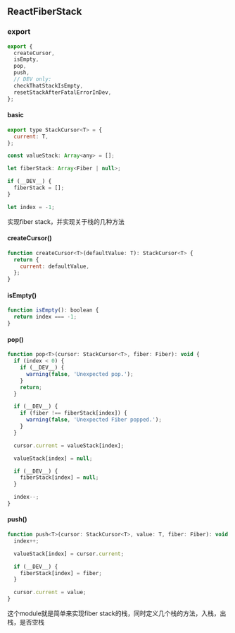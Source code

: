 ## ReactFiberStack

### export 
```js
export {
  createCursor,
  isEmpty,
  pop,
  push,
  // DEV only:
  checkThatStackIsEmpty,
  resetStackAfterFatalErrorInDev,
};
```

#### basic
```js
export type StackCursor<T> = {
  current: T,
};

const valueStack: Array<any> = [];

let fiberStack: Array<Fiber | null>;

if (__DEV__) {
  fiberStack = [];
}

let index = -1;
```
实现fiber stack，并实现关于栈的几种方法

#### createCursor()
```js
function createCursor<T>(defaultValue: T): StackCursor<T> {
  return {
    current: defaultValue,
  };
}
```

#### isEmpty()
```js
function isEmpty(): boolean {
  return index === -1;
}
```
#### pop()
```js
function pop<T>(cursor: StackCursor<T>, fiber: Fiber): void {
  if (index < 0) {
    if (__DEV__) {
      warning(false, 'Unexpected pop.');
    }
    return;
  }

  if (__DEV__) {
    if (fiber !== fiberStack[index]) {
      warning(false, 'Unexpected Fiber popped.');
    }
  }

  cursor.current = valueStack[index];

  valueStack[index] = null;

  if (__DEV__) {
    fiberStack[index] = null;
  }

  index--;
}
```
#### push()
```js
function push<T>(cursor: StackCursor<T>, value: T, fiber: Fiber): void {
  index++;

  valueStack[index] = cursor.current;

  if (__DEV__) {
    fiberStack[index] = fiber;
  }

  cursor.current = value;
}
```

这个module就是简单来实现fiber stack的栈，同时定义几个栈的方法，入栈，出栈，是否空栈